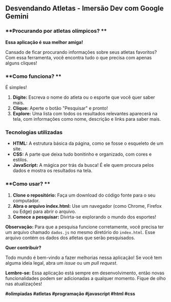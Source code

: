 ## Desvendando Atletas - Imersão Dev com Google Gemini

### **Procurando por atletas olímpicos? **

**Essa aplicação é sua melhor amiga!** 

Cansado de ficar procurando informações sobre seus atletas favoritos? Com essa ferramenta, você encontra tudo o que precisa com apenas alguns cliques! 

### **Como funciona? **

É simples! 

1. **Digite:** Escreva o nome do atleta ou o esporte que você quer saber mais.
2. **Clique:** Aperte o botão "Pesquisar" e pronto!
3. **Explore:** Uma lista com todos os resultados relevantes aparecerá na tela, com informações como nome, descrição e links para saber mais.

### **Tecnologias utilizadas ️**

* **HTML:** A estrutura básica da página, como se fosse o esqueleto de um site.
* **CSS:** A parte que deixa tudo bonitinho e organizado, com cores e estilos.
* **JavaScript:** A mágica por trás da busca! É ele quem procura pelos dados e mostra os resultados na tela. 

### **Como usar? **

1. **Clone o repositório:** Faça um download do código fonte para o seu computador.
2. **Abra o arquivo index.html:** Use um navegador (como Chrome, Firefox ou Edge) para abrir o arquivo.
3. **Comece a pesquisar:** Divirta-se explorando o mundo dos esportes!

**Observação:** Para que a pesquisa funcione corretamente, você precisa ter um arquivo chamado `dados.js` no mesmo diretório do `index.html`. Esse arquivo contém os dados dos atletas que serão pesquisados.

**Quer contribuir?** 

Todo mundo é bem-vindo a fazer melhorias nessa aplicação! Se você tem alguma ideia legal, abra um *issue* ou um *pull request*. 

**Lembre-se:** Essa aplicação está sempre em desenvolvimento, então novas funcionalidades podem ser adicionadas a qualquer momento. Fique de olho nas atualizações!

**#olimpiadas #atletas #programação #javascript #html #css**
